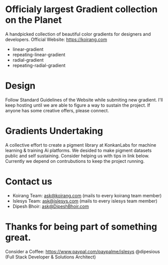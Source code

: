 # Officialy largest Gradient collection on the Planet
A handpicked collection of beautiful color gradients for designers and developers.
Official Website: https://koirang.com

- linear-gradient
- repeating-linear-gradient
- radial-gradient
- repeating-radial-gradient

# Design
Follow Standard Guidelines of the Website while submiting new gradient.
I'll keep hosting until we are able to figure a way to sustain the project.
If anyone has some creative offers, please connect.

# Gradients Undertaking
A collective effort to create a pigment library at KonkanLabs for machine learning & training Ai platforms.
We desided to make pigment datasets public and self sustaining. 
Consider helping us with tips in link below.
Currently we depend on contrubutions to keep the project running.

# Contact us
- Koirang Team: ask@koirang.com (mails to every koirang team member)
- Islesys Team: ask@islesys.com (mails to every islesys team member)
- Dipesh Bhoir: ask@DipeshBhoir.com

# Thanks for being part of something great.
Consider a Coffee: https://www.paypal.com/paypalme/islesys
@dipesious (Full Stack Developer & Solutions Architect)
